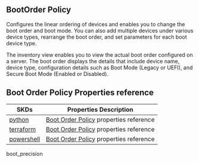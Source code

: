## BootOrder Policy
Configures the linear ordering of devices and enables you to change the boot order and boot mode. You can also add multiple devices under various device types, rearrange the boot order, and set parameters for each boot device type.

The inventory view enables you to view the actual boot order configured on a server. The boot order displays the details that include device name, device type, configuration details such as Boot Mode (Legacy or UEFI), and Secure Boot Mode (Enabled or Disabled).

## Boot Order Policy Properties reference
| SKDs | Properties Description
| ---- | ------------------- |
| [python](https://github.com/CiscoDevNet/intersight-python/) | [Boot Order Policy](https://github.com/CiscoDevNet/intersight-python/tree/main/intersight/model/boot_precision_policy.py) properties reference |                 |
| [terraform](https://github.com/CiscoDevNet/terraform-provider-intersight/) | [Boot Order Policy](https://registry.terraform.io/providers/CiscoDevNet/intersight/latest/docs/resources/boot_precision_policy) properties reference |
| [powershell](https://github.com/CiscoDevNet/intersight-powershell/) | [Boot Order Policy](https://github.com/CiscoDevNet/intersight-powershell/blob/main/docs/New-IntersightBootPrecisionPolicy.md) properties reference


boot_precision